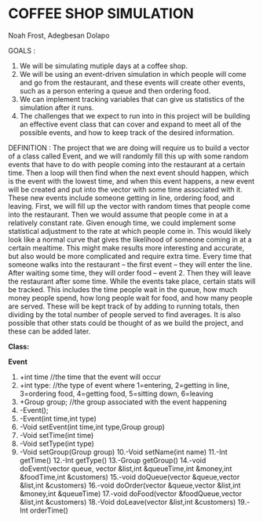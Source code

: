 # COFFEE SHOP SIMULATION 

Noah Frost, Adegbesan Dolapo

GOALS  : 
1. We will be simulating mutiple days at a coffee shop.
2. We will be using an event-driven simulation in which people will come and go from the restaurant, and these events will create other events, such as a person entering a queue and then ordering food.
3. We can implement tracking variables that can give us statistics of the simulation after it runs.
4. The challenges that we expect to run into in this project will be building an effective event class that can cover and expand to meet all of the possible events, and how to keep track of the desired information.

DEFINITION : The project that we are doing will require us to build a vector of a class called Event, and we will randomly fill this up with some random events that have to do with people coming into the restaurant at a certain time. Then a loop will then find when the next event should happen, which is the event with the lowest time, and when this event happens, a new event will be created and put into the vector with some time associated with it. These new events include someone getting in line, ordering food, and leaving. 
First, we will fill up the vector with random times that people come into the restaurant. Then we would assume that people come in at a relatively constant rate. Given enough time, we could implement some statistical adjustment to the rate at which people come in. This would likely look like a normal curve that gives the likelihood of someone coming in at a certain mealtime. This might make results more interesting and accurate, but also would be more complicated and require extra time.
Every time that someone walks into the restaurant – the first event – they will enter the line. After waiting some time, they will order food – event 2. Then they will leave the restaurant after some time.
While the events take place, certain stats will be tracked. This includes the time people wait in the queue, how much money people spend, how long people wait for food, and how many people are served. These will be kept track of by adding to running totals, then dividing by the total number of people served to find averages. It is also possible that other stats could be thought of as we build the project, and these can be added later.

**Class:**


**Event**
1. +int time //the time that the event will occur
2. +int type:  //the type of event where 1=entering, 2=getting in line, 3=ordering food, 4=getting food, 5=sitting down, 6=leaving
3. +Group group; //the group associated with the event happening
4. -Event();
5. -Event(int time,int type)
6. -Void setEvent(int time,int type,Group group)
7. -Void setTime(int time)
8. -Void setType(int type)
9. -Void setGroup(Group group)
10.-Void setName(int name)
11.-Int getTime()
12.-Int getType()
13.-Group getGroup()
14.-void doEvent(vector<Group> queue, vector<Event> &list,int &queueTime,int &money,int &foodTime,int &customers)
15.-void doQueue(vector<Group> &queue,vector<Event> &list,int &customers)
16.-void doOrder(vector<Group> &queue,vector<Event> &list,int &money,int &queueTime)
17.-void doFood(vector<Group> &foodQueue,vector<Event> &list,int &customers)
18.-Void doLeave(vector<Event> &list,int &customers)
19.-Int orderTime()

